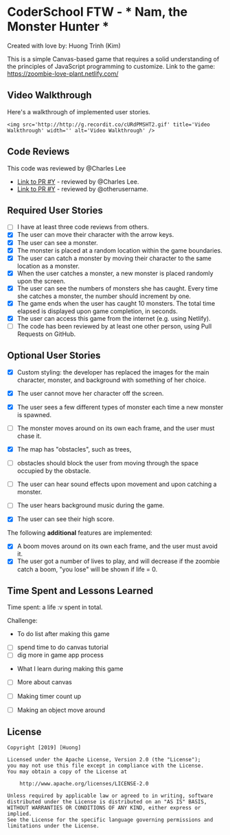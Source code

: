 # CoderSchool FTW - * Nam, the Monster Hunter *

Created with love by: Huong Trinh (Kim)
  
This is a simple Canvas-based game that requires a solid understanding of the principles of JavaScript programming to customize. 
Link to the game: https://zoombie-love-plant.netlify.com/


## Video Walkthrough

Here's a walkthrough of implemented user stories.

```
<img src='http://http://g.recordit.co/cURdPMSHT2.gif' title='Video Walkthrough' width='' alt='Video Walkthrough' />
```

## Code Reviews

This code was reviewed by @Charles Lee 

* [Link to PR #Y](#) - reviewed by @Charles Lee.
* [Link to PR #Y](#) - reviewed by @otherusername.   


## Required User Stories
- [ ] I have at least three code reviews from others.
- [x] The user can move their character with the arrow keys. 
- [x] The user can see a monster.
- [x] The monster is placed at a random location within the game boundaries.
- [x] The user can catch a monster by moving their character to the same location as a monster.
- [x] When the user catches a monster, a new monster is placed randomly upon the screen.
- [x] The user can see the numbers of monsters she has caught. Every time she catches a monster, the number should increment by one. 
- [x] The game ends when the user has caught 10 monsters. The total time elapsed is displayed upon game completion, in seconds.
- [x] The user can access this game from the internet (e.g. using Netlify).
- [ ] The code has been reviewed by at least one other person, using Pull Requests on GitHub.

## Optional User Stories

- [x] Custom styling: the developer has replaced the images for the main character, monster, and background with something of her choice.  
- [x] The user cannot move her character off the screen. 
- [x] The user sees a few different types of monster each time a new monster is spawned. 
- [ ] The monster moves around on its own each frame, and the user must chase it. 
- [x] The map has "obstacles", such as trees, 
- [ ] obstacles should block the user from moving through the space occupied by the obstacle. 
- [ ] The user can hear sound effects upon movement and upon catching a monster. 
- [ ] The user hears background music during the game. 
- [x] The user can see their high score. 


The following **additional** features are implemented:

- [x] A boom moves around on its own each frame, and the user must avoid it.
- [x] The user got a number of lives to play, and will decrease if the zoombie catch a boom, "you lose" will be shown if life = 0.

## Time Spent and Lessons Learned

Time spent: a life :v spent in total. 

Challenge: 

- To do list after making this game
- [ ] spend time to do canvas tutorial
- [ ] dig more in game app process

- What I learn during making this game
- [ ] More about canvas
- [ ] Making timer count up
- [ ] Making an object move around


## License

    Copyright [2019] [Huong]

    Licensed under the Apache License, Version 2.0 (the "License");
    you may not use this file except in compliance with the License.
    You may obtain a copy of the License at

        http://www.apache.org/licenses/LICENSE-2.0

    Unless required by applicable law or agreed to in writing, software
    distributed under the License is distributed on an "AS IS" BASIS,
    WITHOUT WARRANTIES OR CONDITIONS OF ANY KIND, either express or implied.
    See the License for the specific language governing permissions and
    limitations under the License.
